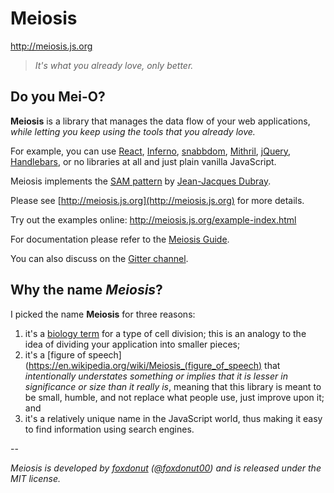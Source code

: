 # Meiosis

http://meiosis.js.org

> _It's what you already love, only better._

## Do you Mei-O?

**Meiosis** is a library that manages the data flow of your web applications,
_while letting you keep using the tools that you already love._

For example, you can use [React](https://facebook.github.io/react/), [Inferno](https://github.com/trueadm/inferno),
[snabbdom](https://github.com/paldepind/snabbdom), [Mithril](http://mithril.js.org), [jQuery](http://jquery.com/),
[Handlebars](http://handlebarsjs.com), or no libraries at all and just plain vanilla JavaScript.

Meiosis implements the [SAM pattern](http://sam.js.org) by [Jean-Jacques Dubray](http://www.ebpml.org/about).

Please see [http://meiosis.js.org](http://meiosis.js.org) for more details.

Try out the examples online: http://meiosis.js.org/example-index.html

For documentation please refer to the [Meiosis Guide](https://www.gitbook.com/book/foxdonut/meiosis-guide/).

You can also discuss on the [Gitter channel](https://gitter.im/foxdonut/meiosis).

## Why the name _Meiosis_?

I picked the name **Meiosis** for three reasons:

1. it's a [biology term](http://en.wikipedia.org/wiki/Meiosis) for a type of cell division; this is
an analogy to the idea of dividing your application into smaller pieces;
2. it's a [figure of speech](https://en.wikipedia.org/wiki/Meiosis_(figure_of_speech) that
_intentionally understates something or implies that it is lesser in significance or size than it
really is_, meaning that this library is meant to be small, humble, and not replace what people use,
just improve upon it; and
3. it's a relatively unique name in the JavaScript world, thus making it easy to find information
using search engines.

--

_Meiosis is developed by [foxdonut](https://github.com/foxdonut)
([@foxdonut00](http://twitter.com/foxdonut00)) and is released under the MIT license._
